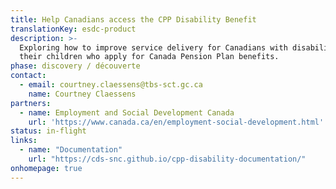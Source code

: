 ```yaml
---
title: Help Canadians access the CPP Disability Benefit
translationKey: esdc-product
description: >-
  Exploring how to improve service delivery for Canadians with disabilities and
  their children who apply for Canada Pension Plan benefits.
phase: discovery / découverte
contact:
  - email: courtney.claessens@tbs-sct.gc.ca
    name: Courtney Claessens
partners:
  - name: Employment and Social Development Canada
    url: 'https://www.canada.ca/en/employment-social-development.html'
status: in-flight
links: 
  - name: "Documentation"
    url: "https://cds-snc.github.io/cpp-disability-documentation/"
onhomepage: true
---
```



